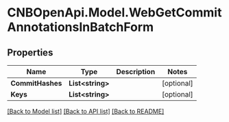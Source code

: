 # CNBOpenApi.Model.WebGetCommitAnnotationsInBatchForm

## Properties

Name | Type | Description | Notes
------------ | ------------- | ------------- | -------------
**CommitHashes** | **List&lt;string&gt;** |  | [optional] 
**Keys** | **List&lt;string&gt;** |  | [optional] 

[[Back to Model list]](../../README.md#documentation-for-models) [[Back to API list]](../../README.md#documentation-for-api-endpoints) [[Back to README]](../../README.md)


